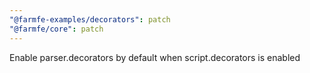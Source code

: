 ```yaml
---
"@farmfe-examples/decorators": patch
"@farmfe/core": patch
---
```


Enable parser.decorators by default when script.decorators is enabled
